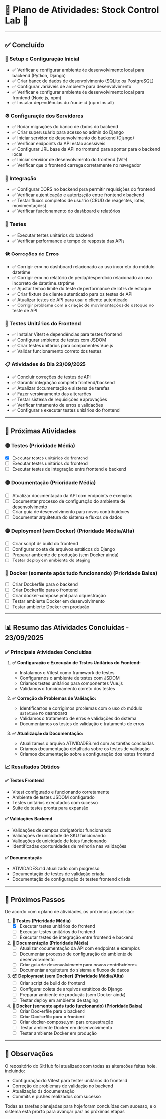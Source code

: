# 🎯 Plano de Atividades: Stock Control Lab 🎯

---

## ✅ Concluído

### 🚀 Setup e Configuração Inicial
- ✅ Verificar e configurar ambiente de desenvolvimento local para backend (Python, Django)
- ✅ Criar banco de dados de desenvolvimento (SQLite ou PostgreSQL)
- ✅ Configurar variáveis de ambiente para desenvolvimento
- ✅ Verificar e configurar ambiente de desenvolvimento local para frontend (Node.js, npm)
- ✅ Instalar dependências do frontend (npm install)

### ⚙️ Configuração dos Servidores
- ✅ Rodar migrações do banco de dados do backend
- ✅ Criar superusuário para acesso ao admin do Django
- ✅ Iniciar servidor de desenvolvimento do backend (Django)
- ✅ Verificar endpoints da API estão acessíveis
- ✅ Configurar URL base da API no frontend para apontar para o backend local
- ✅ Iniciar servidor de desenvolvimento do frontend (Vite)
- ✅ Verificar que o frontend carrega corretamente no navegador

### 🔗 Integração
- ✅ Configurar CORS no backend para permitir requisições do frontend
- ✅ Verificar autenticação e autorização entre frontend e backend
- ✅ Testar fluxos completos de usuário (CRUD de reagentes, lotes, movimentações)
- ✅ Verificar funcionamento do dashboard e relatórios

### 🧪 Testes
- ✅ Executar testes unitários do backend
- ✅ Verificar performance e tempo de resposta das APIs

### 🛠️ Correções de Erros
- ✅ Corrigir erro no dashboard relacionado ao uso incorreto do módulo datetime
- ✅ Corrigir erro no relatório de perda/desperdício relacionado ao uso incorreto de datetime.strptime
- ✅ Ajustar tempo limite do teste de performance de lotes de estoque
- ✅ Criar fixture de cliente autenticado para os testes de API
- ✅ Atualizar testes de API para usar o cliente autenticado
- ✅ Corrigir problema com a criação de movimentações de estoque no teste de API

### 🧪 Testes Unitários do Frontend
- ✅ Instalar Vitest e dependências para testes frontend
- ✅ Configurar ambiente de testes com JSDOM
- ✅ Criar testes unitários para componentes Vue.js
- ✅ Validar funcionamento correto dos testes

### 📋 Atividades do Dia 23/09/2025
- ✅ Concluir correções de testes de API
- ✅ Garantir integração completa frontend/backend
- ✅ Atualizar documentação e sistema de tarefas
- ✅ Fazer versionamento das alterações
- ✅ Testar sistema de requisições e aprovações
- ✅ Verificar tratamento de erros e validações
- ✅ Configurar e executar testes unitários do frontend

---

## 📝 Próximas Atividades

### 🟡 Testes (Prioridade Média)
- [x] Executar testes unitários do frontend
- [ ] Executar testes unitários do frontend
- [ ] Executar testes de integração entre frontend e backend

### 🟡 Documentação (Prioridade Média)
- [ ] Atualizar documentação da API com endpoints e exemplos
- [ ] Documentar processo de configuração do ambiente de desenvolvimento
- [ ] Criar guia de desenvolvimento para novos contribuidores
- [ ] Documentar arquitetura do sistema e fluxos de dados

### 🟡 Deployment (sem Docker) (Prioridade Média/Alta)
- [ ] Criar script de build do frontend
- [ ] Configurar coleta de arquivos estáticos do Django
- [ ] Preparar ambiente de produção (sem Docker ainda)
- [ ] Testar deploy em ambiente de staging

### 🔵 Docker (somente após tudo funcionando) (Prioridade Baixa)
- [ ] Criar Dockerfile para o backend
- [ ] Criar Dockerfile para o frontend
- [ ] Criar docker-compose.yml para orquestração
- [ ] Testar ambiente Docker em desenvolvimento
- [ ] Testar ambiente Docker em produção

---

## 📊 Resumo das Atividades Concluídas - 23/09/2025

### ✅ **Principais Atividades Concluídas**

1. **✅ Configuração e Execução de Testes Unitários do Frontend:**
   - Instalamos o Vitest como framework de testes
   - Configuramos o ambiente de testes com JSDOM
   - Criamos testes unitários para componentes Vue.js
   - Validamos o funcionamento correto dos testes

2. **✅ Correção de Problemas de Validação:**
   - Identificamos e corrigimos problemas com o uso do módulo `datetime` no dashboard
   - Validamos o tratamento de erros e validações do sistema
   - Documentamos os testes de validação e tratamento de erros

3. **✅ Atualização da Documentação:**
   - Atualizamos o arquivo ATIVIDADES.md com as tarefas concluídas
   - Criamos documentação detalhada sobre os testes de validação
   - Criamos documentação sobre a configuração dos testes frontend

### 📈 **Resultados Obtidos**

#### ✅ **Testes Frontend**
- Vitest configurado e funcionando corretamente
- Ambiente de testes JSDOM configurado
- Testes unitários executados com sucesso
- Suite de testes pronta para expansão

#### ✅ **Validações Backend**
- Validações de campos obrigatórios funcionando
- Validações de unicidade de SKU funcionando
- Validações de unicidade de lotes funcionando
- Identificadas oportunidades de melhoria nas validações

#### ✅ **Documentação**
- ATIVIDADES.md atualizado com progresso
- Documentação de testes de validação criada
- Documentação de configuração de testes frontend criada

---

## 🚀 Próximos Passos

De acordo com o plano de atividades, os próximos passos são:

1. **🧪 Testes (Prioridade Média)**
   - [x] Executar testes unitários do frontend
   - [ ] Executar testes unitários do frontend
   - [ ] Executar testes de integração entre frontend e backend

2. **📖 Documentação (Prioridade Média)**
   - [ ] Atualizar documentação da API com endpoints e exemplos
   - [ ] Documentar processo de configuração do ambiente de desenvolvimento
   - [ ] Criar guia de desenvolvimento para novos contribuidores
   - [ ] Documentar arquitetura do sistema e fluxos de dados

3. **📦 Deployment (sem Docker) (Prioridade Média/Alta)**
   - [ ] Criar script de build do frontend
   - [ ] Configurar coleta de arquivos estáticos do Django
   - [ ] Preparar ambiente de produção (sem Docker ainda)
   - [ ] Testar deploy em ambiente de staging

4. **🐳 Docker (somente após tudo funcionando) (Prioridade Baixa)**
   - [ ] Criar Dockerfile para o backend
   - [ ] Criar Dockerfile para o frontend
   - [ ] Criar docker-compose.yml para orquestração
   - [ ] Testar ambiente Docker em desenvolvimento
   - [ ] Testar ambiente Docker em produção

---

## 📝 Observações

O repositório do GitHub foi atualizado com todas as alterações feitas hoje, incluindo:
- Configuração do Vitest para testes unitários do frontend
- Correção de problemas de validação no backend
- Atualização da documentação
- Commits e pushes realizados com sucesso

Todas as tarefas planejadas para hoje foram concluídas com sucesso, e o sistema está pronto para avançar para as próximas etapas.